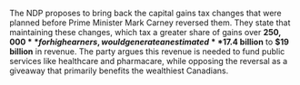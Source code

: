 The NDP proposes to bring back the capital gains tax changes that were planned before Prime Minister Mark Carney reversed them. They state that maintaining these changes, which tax a greater share of gains over **$250,000** for high earners, would generate an estimated **$17.4 billion** to **$19 billion** in revenue. The party argues this revenue is needed to fund public services like healthcare and pharmacare, while opposing the reversal as a giveaway that primarily benefits the wealthiest Canadians.
